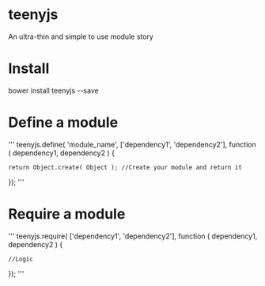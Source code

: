# teenyjs
An ultra-thin and simple to use module story

# Install
bower install teenyjs --save

# Define a module
'''
teenyjs.define( 'module_name',  ['dependency1', 'dependency2'], function ( dependency1, dependency2 ) {
	
	return Object.create( Object ); //Create your module and return it

});
'''

# Require a module
'''
teenyjs.require( ['dependency1', 'dependency2'], function ( dependency1, dependency2 ) {
	
	//Logic

});
'''